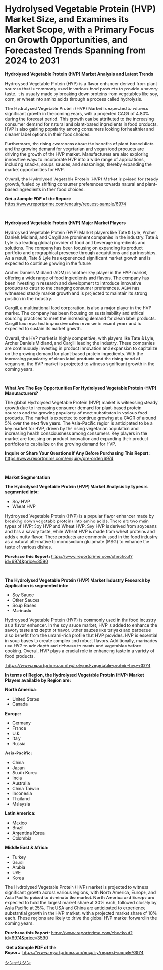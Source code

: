 <p><h1>Hydrolysed Vegetable Protein (HVP) Market Size, and Examines its Market Scope, with a Primary Focus on Growth Opportunities, and Forecasted Trends Spanning from 2024 to 2031</h1></p><p><strong>Hydrolysed Vegetable Protein (HVP) Market Analysis and Latest Trends</strong></p>
<p><p>Hydrolysed Vegetable Protein (HVP) is a flavor enhancer derived from plant sources that is commonly used in various food products to provide a savory taste. It is usually made by breaking down proteins from vegetables like soy, corn, or wheat into amino acids through a process called hydrolysis.</p><p>The Hydrolysed Vegetable Protein (HVP) Market is expected to witness significant growth in the coming years, with a projected CAGR of 4.80% during the forecast period. This growth can be attributed to the increasing consumer demand for natural and plant-based ingredients in food products. HVP is also gaining popularity among consumers looking for healthier and cleaner label options in their food choices.</p><p>Furthermore, the rising awareness about the benefits of plant-based diets and the growing demand for vegetarian and vegan food products are driving the growth of the HVP market. Manufacturers are also exploring innovative ways to incorporate HVP into a wide range of applications, including snacks, soups, sauces, and seasonings, thereby expanding the market opportunities for HVP.</p><p>Overall, the Hydrolysed Vegetable Protein (HVP) Market is poised for steady growth, fueled by shifting consumer preferences towards natural and plant-based ingredients in their food choices.</p></p>
<p><strong>Get a Sample PDF of the Report:&nbsp;</strong> <a href="https://www.reportprime.com/enquiry/request-sample/6974">https://www.reportprime.com/enquiry/request-sample/6974</a></p>
<p>&nbsp;</p>
<p><strong>Hydrolysed Vegetable Protein (HVP) Major Market Players</strong></p>
<p><p>Hydrolysed Vegetable Protein (HVP) Market players like Tate & Lyle, Archer Daniels Midland, and Cargill are prominent companies in the industry. Tate & Lyle is a leading global provider of food and beverage ingredients and solutions. The company has been focusing on expanding its product portfolio and geographical presence through acquisitions and partnerships. As a result, Tate & Lyle has experienced significant market growth and is expected to continue growing in the future.</p><p>Archer Daniels Midland (ADM) is another key player in the HVP market, offering a wide range of food ingredients and flavors. The company has been investing in research and development to introduce innovative products to cater to the changing consumer preferences. ADM has witnessed steady market growth and is projected to maintain its strong position in the industry.</p><p>Cargill, a multinational food corporation, is also a major player in the HVP market. The company has been focusing on sustainability and ethical sourcing practices to meet the increasing demand for clean label products. Cargill has reported impressive sales revenue in recent years and is expected to sustain its market growth.</p><p>Overall, the HVP market is highly competitive, with players like Tate & Lyle, Archer Daniels Midland, and Cargill leading the industry. These companies are continuously investing in product innovation and expansion to capitalize on the growing demand for plant-based protein ingredients. With the increasing popularity of clean label products and the rising trend of veganism, the HVP market is projected to witness significant growth in the coming years.</p></p>
<p>&nbsp;</p>
<p><strong>What Are The Key Opportunities For Hydrolysed Vegetable Protein (HVP) Manufacturers?</strong></p>
<p><p>The global Hydrolysed Vegetable Protein (HVP) market is witnessing steady growth due to increasing consumer demand for plant-based protein sources and the growing popularity of meat substitutes in various food products. The market is expected to continue growing at a CAGR of around 5% over the next five years. The Asia-Pacific region is anticipated to be a key market for HVP, driven by the rising vegetarian population and increasing health consciousness among consumers. Key players in the market are focusing on product innovation and expanding their product portfolios to capitalize on the growing demand for HVP.</p></p>
<p><strong>Inquire or Share Your Questions If Any Before Purchasing This Report:</strong> <a href="https://www.reportprime.com/enquiry/pre-order/6974">https://www.reportprime.com/enquiry/pre-order/6974</a></p>
<p>&nbsp;</p>
<p><strong>Market Segmentation</strong></p>
<p><strong>The Hydrolysed Vegetable Protein (HVP) Market Analysis by types is segmented into:</strong></p>
<p><ul><li>Soy HVP</li><li>Wheat HVP</li></ul></p>
<p><p>Hydrolysed Vegetable Protein (HVP) is a popular flavor enhancer made by breaking down vegetable proteins into amino acids. There are two main types of HVP: Soy HVP and Wheat HVP. Soy HVP is derived from soybeans and has a savory taste, while Wheat HVP is made from wheat proteins and adds a nutty flavor. These products are commonly used in the food industry as a natural alternative to monosodium glutamate (MSG) to enhance the taste of various dishes.</p></p>
<p><strong>Purchase this Report:&nbsp;</strong><a href="https://www.reportprime.com/checkout?id=6974&price=3590">https://www.reportprime.com/checkout?id=6974&price=3590</a></p>
<p>&nbsp;</p>
<p><strong>The Hydrolysed Vegetable Protein (HVP) Market Industry Research by Application is segmented into:</strong></p>
<p><ul><li>Soy Sauce</li><li>Other Sauces</li><li>Soup Bases</li><li>Marinade</li></ul></p>
<p><p>Hydrolysed Vegetable Protein (HVP) is commonly used in the food industry as a flavor enhancer. In the soy sauce market, HVP is added to enhance the savory taste and depth of flavor. Other sauces like teriyaki and barbecue also benefit from the umami-rich profile that HVP provides. HVP is essential in soup bases to create complex and robust flavors. Additionally, marinades use HVP to add depth and richness to meats and vegetables before cooking. Overall, HVP plays a crucial role in enhancing taste in a variety of food products.</p></p>
<p><a href="https://www.reportprime.com/hydrolysed-vegetable-protein-hvp-r6974">&nbsp;https://www.reportprime.com/hydrolysed-vegetable-protein-hvp-r6974</a></p>
<p><strong>In terms of Region, the Hydrolysed Vegetable Protein (HVP) Market Players available by Region are:</strong></p>
<p>
    <p> <strong> North America: </strong>
        <ul>
            <li>United States</li>
            <li>Canada</li>
        </ul>
        </p> 
    <p> <strong> Europe: </strong>
        <ul>
            <li>Germany</li>
            <li>France</li>
            <li>U.K.</li>
            <li>Italy</li>
            <li>Russia</li>
        </ul>
        </p> 
    <p> <strong> Asia-Pacific: </strong>
        <ul>
            <li>China</li>
            <li>Japan</li>
            <li>South Korea</li>
            <li>India</li>
            <li>Australia</li>
            <li>China Taiwan</li>
            <li>Indonesia</li>
            <li>Thailand</li>
            <li>Malaysia</li>
        </ul>
        </p> 
    <p> <strong> Latin America: </strong>
        <ul>
            <li>Mexico</li>
            <li>Brazil</li>
            <li>Argentina Korea</li>
            <li>Colombia</li>
        </ul>
        </p> 
    <p> <strong> Middle East & Africa: </strong>
        <ul>
            <li>Turkey</li>
            <li>Saudi</li>
            <li>Arabia</li>
            <li>UAE</li>
            <li>Korea</li>
        </ul>
    </p>
    </p>
<p><p>The Hydrolysed Vegetable Protein (HVP) market is projected to witness significant growth across various regions, with North America, Europe, and Asia Pacific poised to dominate the market. North America and Europe are expected to hold the largest market share at 30% each, followed closely by Asia Pacific at 25%. The USA and China are anticipated to experience substantial growth in the HVP market, with a projected market share of 10% each. These regions are likely to drive the global HVP market forward in the coming years.</p></p>
<p><strong>Purchase this Report: </strong><a href="https://www.reportprime.com/checkout?id=6974&price=3590">https://www.reportprime.com/checkout?id=6974&price=3590</a></p>
<p>&nbsp;<strong>Get a Sample PDF of the Report:&nbsp;&nbsp;</strong><a href="https://www.reportprime.com/enquiry/request-sample/6974">https://www.reportprime.com/enquiry/request-sample/6974</a></p>
<p><strong></strong></p>
<p><p><a href="https://github.com/oqoeusbvpadwjs08/Market-Research-Report-List-1/blob/main/874469120192.md">シンナリジン</a></p></p>